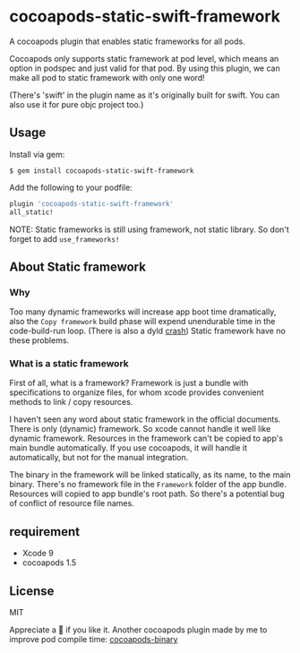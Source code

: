 # cocoapods-static-swift-framework

A cocoapods plugin that enables static frameworks for all pods.

Cocoapods only supports static framework at pod level, which means an option in podspec and just valid for that pod. By using this plugin, we can make all pod to static framework with only one word!

(There's 'swift' in the plugin name as it's originally built for swift. You can also use it for pure objc project too.)

## Usage
Install via gem:

```
$ gem install cocoapods-static-swift-framework
```

Add the following to your podfile:

```ruby
plugin 'cocoapods-static-swift-framework'
all_static!

```

NOTE: Static frameworks is still using framework, not static library. So don't forget to add `use_frameworks!`

## About Static framework

### Why

Too many dynamic frameworks will increase app boot time dramatically, also the `Copy framework` build phase will expend unendurable time in the code-build-run loop. (There is also a dyld [crash](https://github.com/Ruenzuo/cocoapods-amimono#why-would-you-want-this-plugin-in-your-podfile)) Static framework have no these problems.

### What is a static framework

First of all, what is a framework? Framework is just a bundle with specifications to organize files, for whom xcode provides convenient methods to link / copy resources. 

I haven't seen any word about static framework in the official documents. There is only (dynamic) framework. So xcode cannot handle it well like dynamic framework. Resources in the framework can't be copied to app's main bundle automatically. If you use cocoapods, it will handle it automatically, but not for the manual integration.

The binary in the framework will be linked statically, as its name, to the main binary. There's no framework file in the `Framework` folder of the app bundle. Resources will copied to app bundle's root path. So there's a potential bug of conflict of resource file names.


## requirement

- Xcode 9
- cocoapods 1.5

## License
MIT

Appreciate a 🌟 if you like it.  Another cocoapods plugin made by me to improve pod compile time: [cocoapods-binary](https://github.com/leavez/cocoapods-binary)
